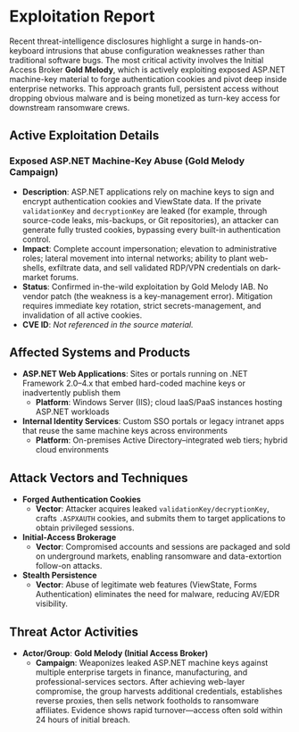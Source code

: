 # Exploitation Report

Recent threat-intelligence disclosures highlight a surge in hands-on-keyboard intrusions that abuse configuration weaknesses rather than traditional software bugs. The most critical activity involves the Initial Access Broker **Gold Melody**, which is actively exploiting exposed ASP.NET machine-key material to forge authentication cookies and pivot deep inside enterprise networks. This approach grants full, persistent access without dropping obvious malware and is being monetized as turn-key access for downstream ransomware crews.

## Active Exploitation Details

### Exposed ASP.NET Machine-Key Abuse (Gold Melody Campaign)
- **Description**: ASP.NET applications rely on machine keys to sign and encrypt authentication cookies and ViewState data. If the private `validationKey` and `decryptionKey` are leaked (for example, through source-code leaks, mis-backups, or Git repositories), an attacker can generate fully trusted cookies, bypassing every built-in authentication control.
- **Impact**: Complete account impersonation; elevation to administrative roles; lateral movement into internal networks; ability to plant web-shells, exfiltrate data, and sell validated RDP/VPN credentials on dark-market forums.
- **Status**: Confirmed in-the-wild exploitation by Gold Melody IAB. No vendor patch (the weakness is a key-management error). Mitigation requires immediate key rotation, strict secrets-management, and invalidation of all active cookies.
- **CVE ID**: *Not referenced in the source material.*

## Affected Systems and Products
- **ASP.NET Web Applications**: Sites or portals running on .NET Framework 2.0–4.x that embed hard-coded machine keys or inadvertently publish them
  - **Platform**: Windows Server (IIS); cloud IaaS/PaaS instances hosting ASP.NET workloads
- **Internal Identity Services**: Custom SSO portals or legacy intranet apps that reuse the same machine keys across environments
  - **Platform**: On-premises Active Directory–integrated web tiers; hybrid cloud environments

## Attack Vectors and Techniques
- **Forged Authentication Cookies**
  - **Vector**: Attacker acquires leaked `validationKey/decryptionKey`, crafts `.ASPXAUTH` cookies, and submits them to target applications to obtain privileged sessions.
- **Initial-Access Brokerage**
  - **Vector**: Compromised accounts and sessions are packaged and sold on underground markets, enabling ransomware and data-extortion follow-on attacks.
- **Stealth Persistence**
  - **Vector**: Abuse of legitimate web features (ViewState, Forms Authentication) eliminates the need for malware, reducing AV/EDR visibility.

## Threat Actor Activities
- **Actor/Group**: **Gold Melody (Initial Access Broker)**
  - **Campaign**: Weaponizes leaked ASP.NET machine keys against multiple enterprise targets in finance, manufacturing, and professional-services sectors. After achieving web-layer compromise, the group harvests additional credentials, establishes reverse proxies, then sells network footholds to ransomware affiliates. Evidence shows rapid turnover—access often sold within 24 hours of initial breach.